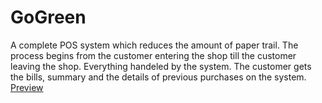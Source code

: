 # GoGreen
A complete POS system which reduces the amount of paper trail. The process begins from the customer entering the shop till the customer leaving the shop. Everything handeled by the system. The customer gets the bills, summary and the details of previous purchases on the system.
<a href="http://mobbills.com">Preview</a>
